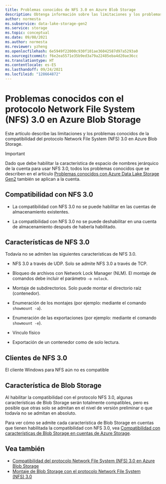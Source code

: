 ```yaml
---
title: Problemas conocidos de NFS 3.0 en Azure Blob Storage
description: Obtenga información sobre las limitaciones y los problemas conocidos de la compatibilidad con el protocolo Network File System (NFS) 3.0 en Azure Blob Storage.
author: normesta
ms.subservice: data-lake-storage-gen2
ms.service: storage
ms.topic: conceptual
ms.date: 09/08/2021
ms.author: normesta
ms.reviewer: yzheng
ms.openlocfilehash: 6e5949f22000c930f101ae36042587d97a5293a0
ms.sourcegitcommit: f6e2ea5571e35b9ed3a79a22485eba4d20ae36cc
ms.translationtype: HT
ms.contentlocale: es-ES
ms.lasthandoff: 09/24/2021
ms.locfileid: "128664872"
---
```

# <a name="known-issues-with-network-file-system-nfs-30-protocol-support-in-azure-blob-storage"></a>Problemas conocidos con el protocolo Network File System (NFS) 3.0 en Azure Blob Storage

Este artículo describe las limitaciones y los problemas conocidos de la compatibilidad del protocolo Network File System (NFS) 3.0 en Azure Blob Storage.

> [!IMPORTANT]
> Dado que debe habilitar la característica de espacio de nombres jerárquico de la cuenta para usar NFS 3.0, todos los problemas conocidos que se describen en el artículo [Problemas conocidos con Azure Data Lake Storage Gen2](data-lake-storage-known-issues.md) también se aplican a la cuenta.

## <a name="nfs-30-support"></a>Compatibilidad con NFS 3.0

- La compatibilidad con NFS 3.0 no se puede habilitar en las cuentas de almacenamiento existentes.

- La compatibilidad con NFS 3.0 no se puede deshabilitar en una cuenta de almacenamiento después de haberla habilitado.

## <a name="nfs-30-features"></a>Características de NFS 3.0

Todavía no se admiten las siguientes características de NFS 3.0.

- NFS 3.0 a través de UDP. Solo se admite NFS 3.0 a través de TCP.

- Bloqueo de archivos con Network Lock Manager (NLM). El montaje de comandos debe incluir el parámetro `-o nolock`.

- Montaje de subdirectorios. Solo puede montar el directorio raíz (contenedor).

- Enumeración de los montajes (por ejemplo: mediante el comando `showmount -a`).

- Enumeración de las exportaciones (por ejemplo: mediante el comando `showmount -e`).

- Vínculo físico

- Exportación de un contenedor como de solo lectura.

## <a name="nfs-30-clients"></a>Clientes de NFS 3.0

El cliente Windows para NFS aún no es compatible

## <a name="blob-storage-features"></a>Característica de Blob Storage

Al habilitar la compatibilidad con el protocolo NFS 3.0, algunas características de Blob Storage serán totalmente compatibles, pero es posible que otras solo se admitan en el nivel de versión preliminar o que todavía no se admitan en absoluto.

Para ver cómo se admite cada característica de Blob Storage en cuentas que tienen habilitada la compatibilidad con NFS 3.0, vea [Compatibilidad con características de Blob Storage en cuentas de Azure Storage](storage-feature-support-in-storage-accounts.md).

## <a name="see-also"></a>Vea también

- [Compatibilidad del protocolo Network File System (NFS) 3.0 en Azure Blob Storage](network-file-system-protocol-support.md)
- [Montaje de Blob Storage con el protocolo Network File System (NFS) 3.0](network-file-system-protocol-support-how-to.md)
